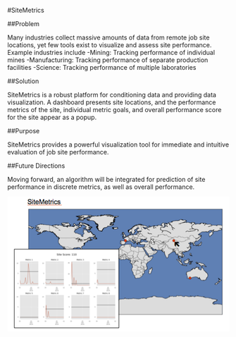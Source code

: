 #SiteMetrics

##Problem

Many industries collect massive amounts of data from remote job site locations, yet few tools exist to visualize and assess site performance. Example industries include
    -Mining: Tracking performance of individual mines
    -Manufacturing: Tracking performance of separate production facilities
    -Science: Tracking performance of multiple laboratories

##Solution

SiteMetrics is a robust platform for conditioning data and providing data visualization. A dashboard presents site locations, and the performance metrics of the site, individual metric goals, and overall performance score for the site appear as a popup.

##Purpose

SiteMetrics provides a powerful visualization tool for immediate and intuitive evaluation of job site performance.

##Future Directions

Moving forward, an algorithm will be integrated for prediction of site performance in discrete metrics, as well as overall performance.

![alt tag](https://raw.githubusercontent.com/rogpaxton/SiteMetrics/master/SiteMetricsExample.png)
